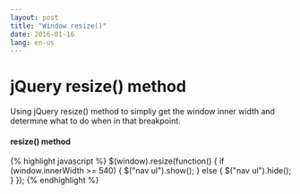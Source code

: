 ```yaml
---
layout: post
title: "Window resize()"
date: 2016-01-16
lang: en-us
---
```


# jQuery resize() method

Using jQuery resize() method to simpliy get the window inner width and determine what to do when in that breakpoint.

#### resize() method

{% highlight javascript %}
$(window).resize(function() {
	if (window.innerWidth >= 540) {
		$("nav ul").show();
	} else {
		$("nav ul").hide();
	}
});
{% endhighlight %}

